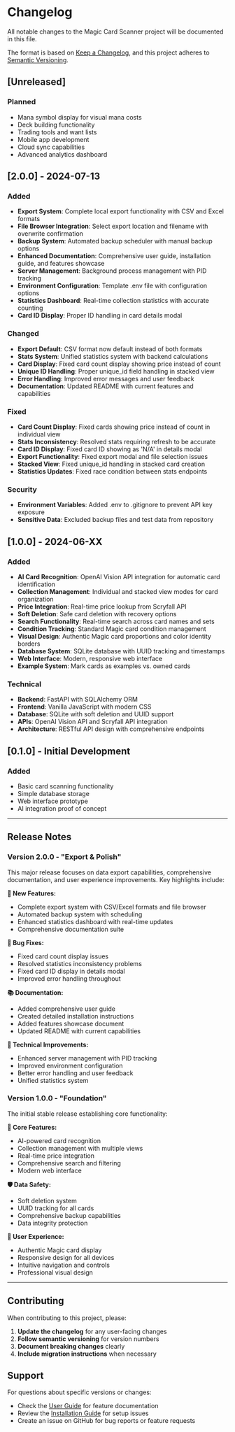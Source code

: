 # Changelog

All notable changes to the Magic Card Scanner project will be documented in this file.

The format is based on [Keep a Changelog](https://keepachangelog.com/en/1.0.0/),
and this project adheres to [Semantic Versioning](https://semver.org/spec/v2.0.0.html).

## [Unreleased]

### Planned
- Mana symbol display for visual mana costs
- Deck building functionality
- Trading tools and want lists
- Mobile app development
- Cloud sync capabilities
- Advanced analytics dashboard

## [2.0.0] - 2024-07-13

### Added
- **Export System**: Complete local export functionality with CSV and Excel formats
- **File Browser Integration**: Select export location and filename with overwrite confirmation
- **Backup System**: Automated backup scheduler with manual backup options
- **Enhanced Documentation**: Comprehensive user guide, installation guide, and features showcase
- **Server Management**: Background process management with PID tracking
- **Environment Configuration**: Template .env file with configuration options
- **Statistics Dashboard**: Real-time collection statistics with accurate counting
- **Card ID Display**: Proper ID handling in card details modal

### Changed
- **Export Default**: CSV format now default instead of both formats
- **Stats System**: Unified statistics system with backend calculations
- **Card Display**: Fixed card count display showing price instead of count
- **Unique ID Handling**: Proper unique_id field handling in stacked view
- **Error Handling**: Improved error messages and user feedback
- **Documentation**: Updated README with current features and capabilities

### Fixed
- **Card Count Display**: Fixed cards showing price instead of count in individual view
- **Stats Inconsistency**: Resolved stats requiring refresh to be accurate
- **Card ID Display**: Fixed card ID showing as 'N/A' in details modal
- **Export Functionality**: Fixed export modal and file selection issues
- **Stacked View**: Fixed unique_id handling in stacked card creation
- **Statistics Updates**: Fixed race condition between stats endpoints

### Security
- **Environment Variables**: Added .env to .gitignore to prevent API key exposure
- **Sensitive Data**: Excluded backup files and test data from repository

## [1.0.0] - 2024-06-XX

### Added
- **AI Card Recognition**: OpenAI Vision API integration for automatic card identification
- **Collection Management**: Individual and stacked view modes for card organization
- **Price Integration**: Real-time price lookup from Scryfall API
- **Soft Deletion**: Safe card deletion with recovery options
- **Search Functionality**: Real-time search across card names and sets
- **Condition Tracking**: Standard Magic card condition management
- **Visual Design**: Authentic Magic card proportions and color identity borders
- **Database System**: SQLite database with UUID tracking and timestamps
- **Web Interface**: Modern, responsive web interface
- **Example System**: Mark cards as examples vs. owned cards

### Technical
- **Backend**: FastAPI with SQLAlchemy ORM
- **Frontend**: Vanilla JavaScript with modern CSS
- **Database**: SQLite with soft deletion and UUID support
- **APIs**: OpenAI Vision API and Scryfall API integration
- **Architecture**: RESTful API design with comprehensive endpoints

## [0.1.0] - Initial Development

### Added
- Basic card scanning functionality
- Simple database storage
- Web interface prototype
- AI integration proof of concept

---

## Release Notes

### Version 2.0.0 - "Export & Polish"

This major release focuses on data export capabilities, comprehensive documentation, and user experience improvements. Key highlights include:

**🚀 New Features:**
- Complete export system with CSV/Excel formats and file browser
- Automated backup system with scheduling
- Enhanced statistics dashboard with real-time updates
- Comprehensive documentation suite

**🐛 Bug Fixes:**
- Fixed card count display issues
- Resolved statistics inconsistency problems
- Fixed card ID display in details modal
- Improved error handling throughout

**📚 Documentation:**
- Added comprehensive user guide
- Created detailed installation instructions
- Added features showcase document
- Updated README with current capabilities

**🔧 Technical Improvements:**
- Enhanced server management with PID tracking
- Improved environment configuration
- Better error handling and user feedback
- Unified statistics system

### Version 1.0.0 - "Foundation"

The initial stable release establishing core functionality:

**🎯 Core Features:**
- AI-powered card recognition
- Collection management with multiple views
- Real-time price integration
- Comprehensive search and filtering
- Modern web interface

**🛡️ Data Safety:**
- Soft deletion system
- UUID tracking for all cards
- Comprehensive backup capabilities
- Data integrity protection

**🎨 User Experience:**
- Authentic Magic card display
- Responsive design for all devices
- Intuitive navigation and controls
- Professional visual design

---

## Contributing

When contributing to this project, please:

1. **Update the changelog** for any user-facing changes
2. **Follow semantic versioning** for version numbers
3. **Document breaking changes** clearly
4. **Include migration instructions** when necessary

## Support

For questions about specific versions or changes:
- Check the [User Guide](USER_GUIDE.md) for feature documentation
- Review the [Installation Guide](INSTALLATION.md) for setup issues
- Create an issue on GitHub for bug reports or feature requests 
